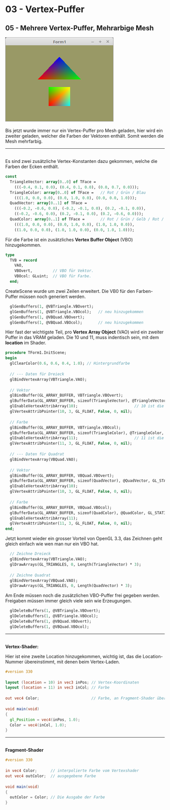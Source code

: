 # 03 - Vertex-Puffer
## 05 - Mehrere Vertex-Puffer, Mehrarbige Mesh

<img src="image.png" alt="Selfhtml"><br><br>
Bis jetzt wurde immer nur ein Vertex-Puffer pro Mesh geladen, hier wird ein zweiter geladen, welcher die Farben der Vektoren enthält.
Somit werden die Mesh mehrfarbig.
<hr><br>
Es sind zwei zusätzliche Vertex-Konstanten dazu gekommen, welche die Farben der Ecken enthält.

```pascal
const
  TriangleVector: array[0..0] of TFace =
    (((-0.4, 0.1, 0.0), (0.4, 0.1, 0.0), (0.0, 0.7, 0.0)));
  TriangleColor: array[0..0] of TFace =   // Rot / Grün / Blau
    (((1.0, 0.0, 0.0), (0.0, 1.0, 0.0), (0.0, 0.0, 1.0)));
  QuadVector: array[0..1] of TFace =
    (((-0.2, -0.6, 0.0), (-0.2, -0.1, 0.0), (0.2, -0.1, 0.0)),
    ((-0.2, -0.6, 0.0), (0.2, -0.1, 0.0), (0.2, -0.6, 0.0)));
  QuadColor: array[0..1] of TFace =       // Rot / Grün / Gelb / Rot / Gelb / Mint
    (((1.0, 0.0, 0.0), (0.0, 1.0, 0.0), (1.0, 1.0, 0.0)),
    ((1.0, 0.0, 0.0), (1.0, 1.0, 0.0), (0.0, 1.0, 1.0)));
```

Für die Farbe ist ein zusätzliches <b>Vertex Buffer Object</b> (VBO) hinzugekommen.

```pascal
type
  TVB = record
    VAO,
    VBOvert,         // VBO für Vektor.
    VBOcol: GLuint;  // VBO für Farbe.
  end;
```

CreateScene wurde um zwei Zeilen erweitert.
Die VB0 für den Farben-Puffer müssen noch generiert werden.

```pascal
  glGenBuffers(1, @VBTriangle.VBOvert);
  glGenBuffers(1, @VBTriangle.VBOcol);   // neu hinzugekommen
  glGenBuffers(1, @VBQuad.VBOvert);
  glGenBuffers(1, @VBQuad.VBOcol);       // neu hinzugekommen
```

Hier fast der wichtigste Teil, pro <b>Vertex Array Object</b> (VAO) wird ein zweiter Puffer in das VRAM geladen.
Die 10 und 11, muss indentisch sein, mit dem <b>location</b> im Shader.

```pascal
procedure TForm1.InitScene;
begin
  glClearColor(0.6, 0.6, 0.4, 1.0); // Hintergrundfarbe

  // --- Daten für Dreieck
  glBindVertexArray(VBTriangle.VAO);

  // Vektor
  glBindBuffer(GL_ARRAY_BUFFER, VBTriangle.VBOvert);
  glBufferData(GL_ARRAY_BUFFER, sizeof(TriangleVector), @TriangleVector, GL_STATIC_DRAW);
  glEnableVertexAttribArray(10);                         // 10 ist die Location in inPos Shader.
  glVertexAttribPointer(10, 3, GL_FLOAT, False, 0, nil);

  // Farbe
  glBindBuffer(GL_ARRAY_BUFFER, VBTriangle.VBOcol);
  glBufferData(GL_ARRAY_BUFFER, sizeof(TriangleColor), @TriangleColor, GL_STATIC_DRAW);
  glEnableVertexAttribArray(11);                         // 11 ist die Location in inCol Shader.
  glVertexAttribPointer(11, 3, GL_FLOAT, False, 0, nil);

  // --- Daten für Quadrat
  glBindVertexArray(VBQuad.VAO);

  // Vektor
  glBindBuffer(GL_ARRAY_BUFFER, VBQuad.VBOvert);
  glBufferData(GL_ARRAY_BUFFER, sizeof(QuadVector), @QuadVector, GL_STATIC_DRAW);
  glEnableVertexAttribArray(10);
  glVertexAttribPointer(10, 3, GL_FLOAT, False, 0, nil);

  // Farbe
  glBindBuffer(GL_ARRAY_BUFFER, VBQuad.VBOcol);
  glBufferData(GL_ARRAY_BUFFER, sizeof(QuadColor), @QuadColor, GL_STATIC_DRAW);
  glEnableVertexAttribArray(11);
  glVertexAttribPointer(11, 3, GL_FLOAT, False, 0, nil);
end;
```

Jetzt kommt wieder ein grosser Vorteil von OpenGL 3.3, das Zeichnen geht gleich einfach wie wen man nur ein VBO hat.

```pascal
  // Zeichne Dreieck
  glBindVertexArray(VBTriangle.VAO);
  glDrawArrays(GL_TRIANGLES, 0, Length(TriangleVector) * 3);

  // Zeichne Quadrat
  glBindVertexArray(VBQuad.VAO);
  glDrawArrays(GL_TRIANGLES, 0, Length(QuadVector) * 3);
```

Am Ende müssen noch die zusätzlichen VBO-Puffer frei gegeben werden.
Freigaben müssen immer gleich viele sein wie Erzeugungen.

```pascal
  glDeleteBuffers(1, @VBTriangle.VBOvert);
  glDeleteBuffers(1, @VBTriangle.VBOcol);
  glDeleteBuffers(1, @VBQuad.VBOvert);
  glDeleteBuffers(1, @VBQuad.VBOcol);
```

<hr><br>
<b>Vertex-Shader:</b>

Hier ist eine zweite Location hinzugekommen, wichtig ist, das die Location-Nummer übereinstimmt, mit denen beim Vertex-Laden.

```glsl
#version 330

layout (location = 10) in vec3 inPos; // Vertex-Koordinaten
layout (location = 11) in vec3 inCol; // Farbe

out vec4 Color;                       // Farbe, an Fragment-Shader übergeben

void main(void)
{
  gl_Position = vec4(inPos, 1.0);
  Color = vec4(inCol, 1.0);
}

```

<hr><br>
<b>Fragment-Shader</b>

```glsl
#version 330

in vec4 Color;      // interpolierte Farbe vom Vertexshader
out vec4 outColor;  // ausgegebene Farbe

void main(void)
{
  outColor = Color; // Die Ausgabe der Farbe
}

```


